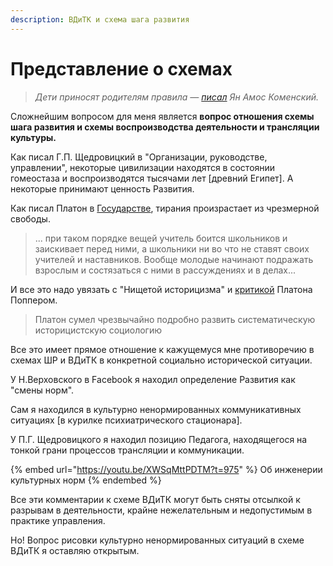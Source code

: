 ```yaml
---
description: ВДиТК и схема шага развития
---
```


# Представление о схемах

> _Дети приносят родителям правила —_ [_писал_](https://shchedrovitskiy.com/ocherk-osnovnyh-idej-sistemomysledejatelnostnoj-pedagogiki/) _Ян Амос Коменский._&#x20;

Сложнейшим вопросом для меня является **вопрос отношения схемы шага развития и схемы воспроизводства деятельности и трансляции культуры.**&#x20;

Как писал Г.П. Щедровицкий в "Организации, руководстве, управлении", некоторые цивилизации находятся в состоянии гомеостаза и воспроизводятся тысячами лет \[древний Египет]. А некоторые принимают ценность Развития.&#x20;

Как писал Платон в [Государстве](https://classics.nsu.ru/bibliotheca/plato01/gos08.htm), тирания произрастает из чрезмерной свободы.&#x20;

> ... при таком порядке вещей учитель боится школьников и заискивает перед ними, а школьники ни во что не ставят своих учителей и наставников. Вообще молодые начинают подражать взрослым и состязаться с ними в рассуждениях и в делах...

И все это надо увязать с "Нищетой историцизма" и [критикой](https://gtmarket.ru/library/basis/3912/3918) Платона Поппером.&#x20;

> Платон сумел чрезвычайно подробно развить систематическую историцистскую социологию

Все это имеет прямое отношение к кажущемуся мне противоречию в схемах ШР и ВДиТК в конкретной социально исторической ситуации.&#x20;

У Н.Верховского в Facebook я находил определение Развития как "смены норм".

Сам я находился в культурно ненормированных коммуникативных ситуациях \[в курилке психиатрического стационара].&#x20;

У П.Г. Щедровицкого я находил позицию Педагога, находящегося на тонкой грани процессов трансляции и коммуникации.

{% embed url="https://youtu.be/XWSqMttPDTM?t=975" %}
Об инженерии культурных норм
{% endembed %}

Все эти комментарии к схеме ВДиТК могут быть сняты отсылкой к разрывам в деятельности, крайне нежелательным и недопустимым в практике управления.&#x20;

Но! Вопрос рисовки культурно ненормированных ситуаций в схеме ВДиТК я оставляю открытым. &#x20;
